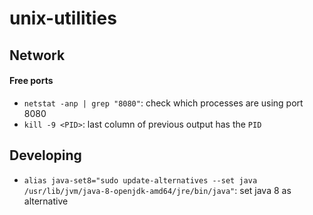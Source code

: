 # unix-utilities

## Network

#### Free ports
- `netstat -anp | grep "8080"`: check which processes are using port 8080 
- `kill -9 <PID>`: last column of previous output has the `PID`

## Developing
- `alias java-set8="sudo update-alternatives --set java /usr/lib/jvm/java-8-openjdk-amd64/jre/bin/java"`: set java 8 as alternative
